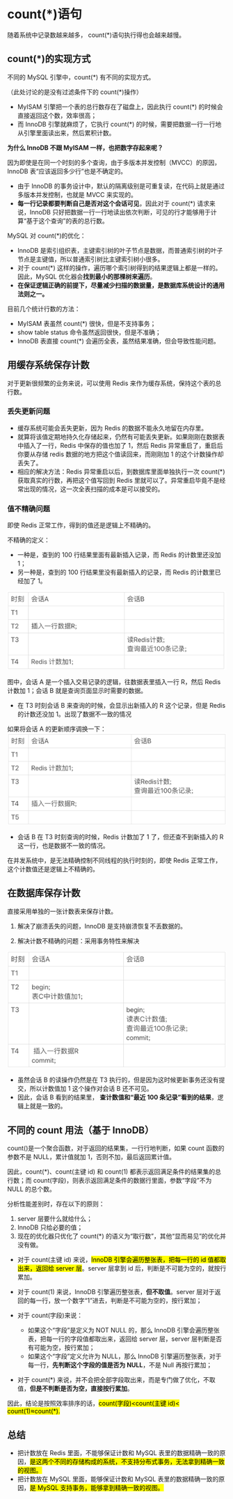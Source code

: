 # count(\*)语句

随着系统中记录数越来越多， count(\*)语句执行得也会越来越慢。

## count(\*)的实现方式

不同的 MySQL 引擎中，count(\*) 有不同的实现方式。

（此处讨论的是没有过滤条件下的 count(\*)操作）

- MyISAM 引擎把一个表的总行数存在了磁盘上，因此执行 count(\*) 的时候会直接返回这个数，效率很高；
- 而 InnoDB 引擎就麻烦了，它执行 count(\*) 的时候，需要把数据一行一行地从引擎里面读出来，然后累积计数。

**为什么 InnoDB 不跟 MyISAM 一样，也把数字存起来呢？**

因为即使是在同一个时刻的多个查询，由于多版本并发控制（MVCC）的原因，InnoDB 表“应该返回多少行”也是不确定的。

- 由于 InnoDB 的事务设计中，默认的隔离级别是可重复读，在代码上就是通过多版本并发控制，也就是 MVCC 来实现的。
- **每一行记录都要判断自己是否对这个会话可见**，因此对于 count(\*) 请求来说，InnoDB 只好把数据一行一行地读出依次判断，可见的行才能够用于计算“基于这个查询”的表的总行数。

MySQL 对 count(\*)的优化：

- InnoDB 是索引组织表，主键索引树的叶子节点是数据，而普通索引树的叶子节点是主键值，所以普通索引树比主键索引树小很多。
- 对于 count(\*) 这样的操作，遍历哪个索引树得到的结果逻辑上都是一样的。因此，MySQL 优化器会**找到最小的那棵树来遍历**。
- **在保证逻辑正确的前提下，尽量减少扫描的数据量，是数据库系统设计的通用法则之一。**

目前几个统计行数的方法：

- MyISAM 表虽然 count(\*) 很快，但是不支持事务；
- show table status 命令虽然返回很快，但是不准确；
- InnoDB 表直接 count(\*) 会遍历全表，虽然结果准确，但会导致性能问题。

## 用缓存系统保存计数

对于更新很频繁的业务来说，可以使用 Redis 来作为缓存系统，保持这个表的总行数。

### 丢失更新问题

- 缓存系统可能会丢失更新，因为 Redis 的数据不能永久地留在内存里。
- 就算将该值定期地持久化存储起来，仍然有可能丢失更新。如果刚刚在数据表中插入了一行，Redis 中保存的值也加了 1，然后 Redis 异常重启了，重启后你要从存储 redis 数据的地方把这个值读回来，而刚刚加 1 的这个计数操作却丢失了。
- 相应的解决方法：Redis 异常重启以后，到数据库里面单独执行一次 count(\*) 获取真实的行数，再把这个值写回到 Redis 里就可以了。异常重启毕竟不是经常出现的情况，这一次全表扫描的成本是可以接受的。

### 值不精确问题

即使 Redis 正常工作，得到的值还是逻辑上不精确的。

不精确的定义：

- 一种是，查到的 100 行结果里面有最新插入记录，而 Redis 的计数里还没加 1；
- 另一种是，查到的 100 行结果里没有最新插入的记录，而 Redis 的计数里已经加了 1。

![image](/pictures/mysql/chap13/1.png)

图中，会话 A 是一个插入交易记录的逻辑，往数据表里插入一行 R，然后 Redis 计数加 1；会话 B 就是查询页面显示时需要的数据。

- 在 T3 时刻会话 B 来查询的时候，会显示出新插入的 R 这个记录，但是 Redis 的计数还没加 1。出现了数据不一致的情况

如果将会话 A 的更新顺序调换一下：
![image](/pictures/mysql/chap13/2.png)

- 会话 B 在 T3 时刻查询的时候，Redis 计数加了 1 了，但还查不到新插入的 R 这一行，也是数据不一致的情况。

在并发系统中，是无法精确控制不同线程的执行时刻的，即使 Redis 正常工作，这个计数值还是逻辑上不精确的。

## 在数据库保存计数

直接采用单独的一张计数表来保存计数。

1. 解决了崩溃丢失的问题，InnoDB 是支持崩溃恢复不丢数据的。

2. 解决计数不精确的问题：采用事务特性来解决

![image](/pictures/mysql/chap13/3.png)

- 虽然会话 B 的读操作仍然是在 T3 执行的，但是因为这时候更新事务还没有提交，所以计数值加 1 这个操作对会话 B 还不可见。
- 因此，会话 B 看到的结果里， **查计数值和“最近 100 条记录”看到的结果**，逻辑上就是一致的。

## 不同的 count 用法（基于 InnoDB）

count()是一个聚合函数，对于返回的结果集，一行行地判断，如果 count 函数的参数不是 NULL，累计值就加 1，否则不加，最后返回累计值。

因此，count(\*)、count(主键 id) 和 count(1) 都表示返回满足条件的结果集的总行数；而 count(字段)，则表示返回满足条件的数据行里面，参数“字段”不为 NULL 的总个数。

分析性能差别时，存在以下的原则：

1. server 层要什么就给什么；
2. InnoDB 只给必要的值；
3. 现在的优化器只优化了 count(\*) 的语义为“取行数”，其他“显而易见”的优化并没有做。

- 对于 count(主键 id) 来说，<mark>InnoDB 引擎会遍历整张表，把每一行的 id 值都取出来，返回给 server 层</mark>。server 层拿到 id 后，判断是不可能为空的，就按行累加。
- 对于 count(1) 来说，InnoDB 引擎遍历整张表，**但不取值**。server 层对于返回的每一行，放一个数字“1”进去，判断是不可能为空的，按行累加；

- 对于 count(字段)来说：

  - 如果这个“字段”是定义为 NOT NULL 的，那么 InnoDB 引擎会遍历整张表，把每一行的字段值都取出来，返回给 server 层，server 层判断是否有可能为空，按行累加；
  - 如果这个“字段”定义允许为 NULL，那么 InnoDB 引擎遍历整张表，对于每一行，**先判断这个字段的值是否为 NULL**，不是 Null 再按行累加；

- 对于 count(\*) 来说，并不会把全部字段取出来，而是专门做了优化，不取值，**但是不判断是否为空，直接按行累加**。

因此，结论是按照效率排序的话，<mark>count(字段)<count(主键 id)< count(1)≈count(\*). </mark>

## 总结

- 把计数放在 Redis 里面，不能够保证计数和 MySQL 表里的数据精确一致的原因，<mark>是这两个不同的存储构成的系统，不支持分布式事务，无法拿到精确一致的视图。</mark>
- 把计数放在 MySQL 里面，能够保证计数和 MySQL 表里的数据精确一致的原因，<mark>是 MySQL 支持事务，能够拿到精确一致的视图。</mark>
